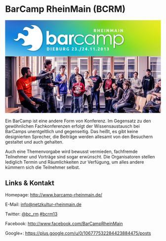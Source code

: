 # BarCamp RheinMain (BCRM)
![BarCamp RheinMain](./bcrm.logo.png)

Ein BarCamp ist eine andere Form von Konferenz.
Im Gegensatz zu den gewöhnlichen Fachkonferenzen erfolgt der Wissensaustausch bei BarCamps unentgeltlich und
gegenseitig. Das heißt, es gibt keine designierten Sprecher, die Beiträge werden allesamt von den Besuchern
gestaltet und auch gehalten.

Auch eine Themenvorgabe wird bewusst vermieden, fachfremde Teilnehmer und Vorträge sind sogar erwünscht. Die
Organisatoren stellen lediglich Termin und Räumlichkeiten zur Verfügung, um alles andere kümmern sich die
Teilnehmer selbst.


## Links &amp; Kontakt

Homepage: <http://www.barcamp-rheinmain.de/>


E-Mail: [info@netzkultur-rheinmain.de](mailto:info@netzkultur-rheinmain.de)

Twitter: [@bc_rm](https://twitter.com/@bc_rm) [#bcrm13](https://twitter.com/search?q=%23bcrm13)


Facebook: <http://www.facebook.com/BarCampRheinMain>

Google+: <https://plus.google.com/u/0/106777532284423884475/posts>






